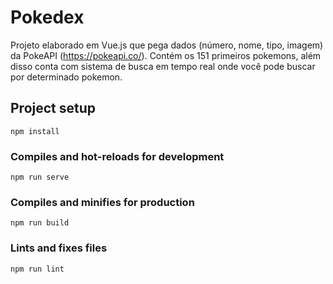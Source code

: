# Pokedex

Projeto elaborado em Vue.js que pega dados (número, nome, tipo, imagem) da PokeAPI (https://pokeapi.co/). Contém os 151 primeiros pokemons, além disso conta com sistema de busca em tempo real onde você pode buscar por determinado pokemon.

## Project setup
```
npm install
```

### Compiles and hot-reloads for development
```
npm run serve
```

### Compiles and minifies for production
```
npm run build
```

### Lints and fixes files
```
npm run lint
```


